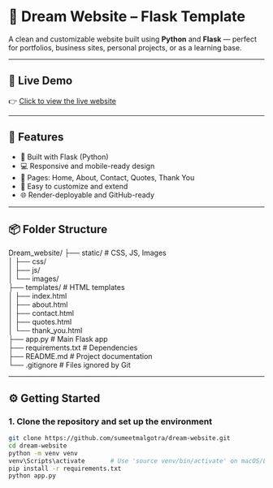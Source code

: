 # 🌟 Dream Website – Flask Template

A clean and customizable website built using **Python** and **Flask** — perfect for portfolios, business sites, personal projects, or as a learning base.

---

## 🔗 Live Demo  
👉 [Click to view the live website](https://dream-website-det4.onrender.com)

---

## 🚀 Features
- 🧱 Built with Flask (Python)
- 💻 Responsive and mobile-ready design
- 📄 Pages: Home, About, Contact, Quotes, Thank You
- 🎯 Easy to customize and extend
- 🌐 Render-deployable and GitHub-ready

---

## 📦 Folder Structure

Dream_website/
├── static/              # CSS, JS, Images  
│   ├── css/  
│   ├── js/  
│   └── images/  
├── templates/           # HTML templates  
│   ├── index.html  
│   ├── about.html  
│   ├── contact.html  
│   ├── quotes.html  
│   └── thank_you.html  
├── app.py               # Main Flask app  
├── requirements.txt     # Dependencies  
├── README.md            # Project documentation  
└── .gitignore           # Files ignored by Git  

---

## ⚙️ Getting Started

### 1. Clone the repository and set up the environment

```bash
git clone https://github.com/sumeetmalgotra/dream-website.git
cd dream-website
python -m venv venv
venv\Scripts\activate       # Use 'source venv/bin/activate' on macOS/Linux
pip install -r requirements.txt
python app.py
```

